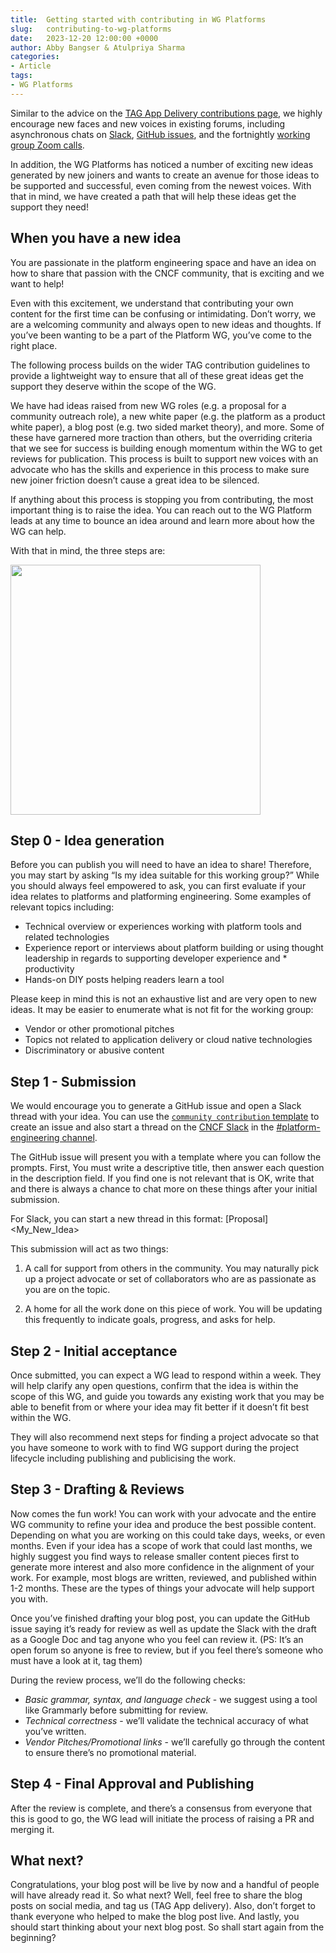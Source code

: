 ```yaml
---
title:  Getting started with contributing in WG Platforms
slug:   contributing-to-wg-platforms
date:   2023-12-20 12:00:00 +0000
author: Abby Bangser & Atulpriya Sharma
categories:
- Article
tags:
- WG Platforms
---
```


Similar to the advice on the [TAG App Delivery contributions page](https://tag-app-delivery.cncf.io/contribute/), we highly encourage new faces and new voices in existing forums, including asynchronous chats on [Slack](https://cloud-native.slack.com/archives/C020RHD43BP), [GitHub issues](https://github.com/Cloud-Native-Platform-Engineering/cnpe-community/issues), and the fortnightly [working group Zoom calls](https://zoom-lfx.platform.linuxfoundation.org/meeting/94326372364?password=0681764d-b152-4295-8bd2-6b9fcf77bff1).

In addition, the WG Platforms has noticed a number of exciting new ideas generated by new joiners and wants to create an avenue for those ideas to be supported and successful, even coming from the newest voices. With that in mind, we have created a path that will help these ideas get the support they need!

## When you have a new idea

You are passionate in the platform engineering space and have an idea on how to share that passion with the CNCF community, that is exciting and we want to help!

Even with this excitement, we understand that contributing your own content for the first time can be confusing or intimidating. Don’t worry, we are a welcoming community and always open to new ideas and thoughts. If you’ve been wanting to be a part of the Platform WG, you’ve come to the right place.

The following process builds on the wider TAG contribution guidelines to provide a lightweight way to ensure that all of these great ideas get the support they deserve within the scope of the WG.

We have had ideas raised from new WG roles (e.g. a proposal for a community outreach role), a new white paper (e.g. the platform as a product white paper), a blog post (e.g. two sided market theory), and more. Some of these have garnered more traction than others, but the overriding criteria that we see for success is building enough momentum within the WG to get reviews for publication. This process is built to support new voices with an advocate who has the skills and experience in this process to make sure new joiner friction doesn’t cause a great idea to be silenced.

If anything about this process is stopping you from contributing, the most important thing is to raise the idea. You can reach out to the WG Platform leads at any time to bounce an idea around and learn more about how the WG can help.

With that in mind, the three steps are:

<img src="../assets/platforms-contribution-stages.jpg" width=400px />

## Step 0 - Idea generation

Before you can publish you will need to have an idea to share! Therefore, you may start by asking “Is my idea suitable for this working group?” While you should always feel empowered to ask, you can first evaluate if your idea relates to platforms and platforming engineering. Some examples of relevant topics including:
* Technical overview or experiences working with platform tools and related technologies
* Experience report or interviews about platform building or using
thought leadership in regards to supporting developer experience and * productivity
* Hands-on DIY posts helping readers learn a tool

Please keep in mind this is not an exhaustive list and are very open to new ideas. It may be easier to enumerate what is not fit for the working group:
* Vendor or other promotional pitches
* Topics not related to application delivery or cloud native technologies
* Discriminatory or abusive content


## Step 1 - Submission

We would encourage you to generate a GitHub issue and open a Slack thread with your idea. You can use the [`community contribution` template](https://github.com/Cloud-Native-Platform-Engineering/cnpe-community/issues/new?assignees=&labels=proposals&projects=&template=community-contribution.yml&title=%5BCommunity%5D+%3CShort+description%3E) to create an issue and also start a thread on the [CNCF Slack](https://communityinviter.com/apps/cloud-native/cncf) in the [#platform-engineering channel](https://cloud-native.slack.com/archives/C020RHD43BP).

The GitHub issue will present you with a template where you can follow the prompts. First, You must write a descriptive title, then answer each question in the description field. If you find one is not relevant that is OK, write that and there is always a chance to chat more on these things after your initial submission.

For Slack, you can start a new thread in this format: [Proposal]<My_New_Idea>

This submission will act as two things:
1. A call for support from others in the community. You may naturally pick up a project advocate or set of collaborators who are as passionate as you are on the topic.

1. A home for all the work done on this piece of work. You will be updating this frequently to indicate goals, progress, and asks for help.

## Step 2 - Initial acceptance

Once submitted, you can expect a WG lead to respond within a week. They will help clarify any open questions, confirm that the idea is within the scope of this WG, and guide you towards any existing work that you may be able to benefit from or where your idea may fit better if it doesn’t fit best within the WG.

They will also recommend next steps for finding a project advocate so that you have someone to work with to find WG support during the project lifecycle including publishing and publicising the work.

## Step 3 - Drafting & Reviews

Now comes the fun work! You can work with your advocate and the entire WG community to refine your idea and produce the best possible content. Depending on what you are working on this could take days, weeks, or even months. Even if your idea has a scope of work that could last months, we highly suggest you find ways to release smaller content pieces first to generate more interest and also more confidence in the alignment of your work. For example, most blogs are written, reviewed, and published within 1-2 months. These are the types of things your advocate will help support you with.

Once you’ve finished drafting your blog post, you can update the GitHub issue saying it’s ready for review as well as update the Slack with the draft as a Google Doc and tag anyone who you feel can review it. (PS: It’s an open forum so anyone is free to review, but if you feel there’s someone who must have a look at it, tag them)

During the review process, we’ll do the following checks:
* _Basic grammar, syntax, and language check_ - we suggest using a tool like Grammarly before submitting for review.
* _Technical correctness_ - we’ll validate the technical accuracy of what you’ve written.
* _Vendor Pitches/Promotional links_ - we’ll carefully go through the content to ensure there’s no promotional material.

## Step 4 - Final Approval and Publishing

After the review is complete, and there’s a consensus from everyone that this is good to go, the WG lead will initiate the process of raising a PR and merging it.

## What next?

Congratulations, your blog post will be live by now and a handful of people will have already read it. So what next? Well, feel free to share the blog posts on social media, and tag us (TAG App delivery). Also, don’t forget to thank everyone who helped to make the blog post live. And lastly, you should start thinking about your next blog post. So shall start again from the beginning? 
